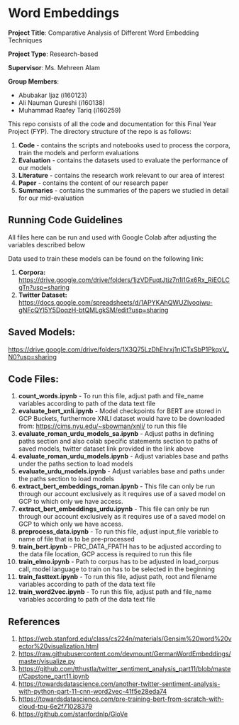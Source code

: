 # Word Embeddings

**Project Title**: Comparative Analysis of Different Word Embedding Techniques

**Project Type**: Research-based

**Supervisor**: Ms. Mehreen Alam

**Group Members**:
- Abubakar Ijaz (i160123)
- Ali Nauman Qureshi (i160138)
- Muhammad Raafey Tariq (i160259)

This repo consists of all the code and documentation for this Final Year Project (FYP). The directory structure of the repo is as follows:

1. **Code** - contains the scripts and notebooks used to process the corpora, train the models and perform evaluations
2. **Evaluation** - contains the datasets used to evaluate the performance of our models
3. **Literature** - contains the research work relevant to our area of interest
4. **Paper** - contains the content of our research paper
5. **Summaries** - contains the summaries of the papers we studied in detail for our mid-evaluation

## Running Code Guidelines
All files here can be run and used with Google Colab after adjusting the variables described below

Data used to train these models can be found on the following link:
1. **Corpora:** https://drive.google.com/drive/folders/1jzVDFuqtJtjz7n1l1Gx6Rx_RiEOLCgTn?usp=sharing
2. **Twitter Dataset:** https://docs.google.com/spreadsheets/d/1APYKAhQWUZlyoqiwu-gNFcQYl5Y5DoqzH-btQMLgkSM/edit?usp=sharing

## Saved Models:
https://drive.google.com/drive/folders/1X3Q75LzDhEhrxj1nICTxSbP1PkqxV_N0?usp=sharing

## Code Files:

1. **count_words.ipynb** - To run this file, adjust path and file_name variables according to path of the data text file
2. **evaluate_bert_xnli.ipynb** - Model checkpoints for BERT are stored in GCP Buckets, furthermore XNLI dataset would have to be downloaded from: https://cims.nyu.edu/~sbowman/xnli/ to run this file
3. **evaluate_roman_urdu_models_sa.ipynb** - Adjust paths in defining paths section and also colab specific statements section to paths of saved models, twitter dataset link provided in the link above
4. **evaluate_roman_urdu_models.ipynb** - Adjust variables base and paths under the paths section to load models
5. **evaluate_urdu_models.ipynb** - Adjust variables base and paths under the paths section to load models
6. **extract_bert_embeddings_roman.ipynb** - This file can only be run through our account exclusively as it requires use of a saved model on GCP to which only we have access.
7. **extract_bert_embeddings_urdu.ipynb** - This file can only be run through our account exclusively as it requires use of a saved model on GCP to which only we have access.
8. **preprocess_data.ipynb** - To run this file, adjust input_file variable to name of file that is to be pre-processed
9. **train_bert.ipynb** - PRC_DATA_FPATH has to be adjusted according to the data file location, GCP access is required to run this file
10. **train_elmo.ipynb** - Path to corpus has to be adjusted in load_corpus call, model language to train on has to be selected in the beginning
11. **train_fasttext.ipynb** - To run this file, adjust path, root and filename variables according to path of the data text file
12. **train_word2vec.ipynb** - To run this file, adjust path and file_name variables according to path of the data text file

## References
1. https://web.stanford.edu/class/cs224n/materials/Gensim%20word%20vector%20visualization.html
2. https://raw.githubusercontent.com/devmount/GermanWordEmbeddings/master/visualize.py
3. https://github.com/tthustla/twitter_sentiment_analysis_part11/blob/master/Capstone_part11.ipynb
4. https://towardsdatascience.com/another-twitter-sentiment-analysis-with-python-part-11-cnn-word2vec-41f5e28eda74
5. https://towardsdatascience.com/pre-training-bert-from-scratch-with-cloud-tpu-6e2f71028379
6. https://github.com/stanfordnlp/GloVe